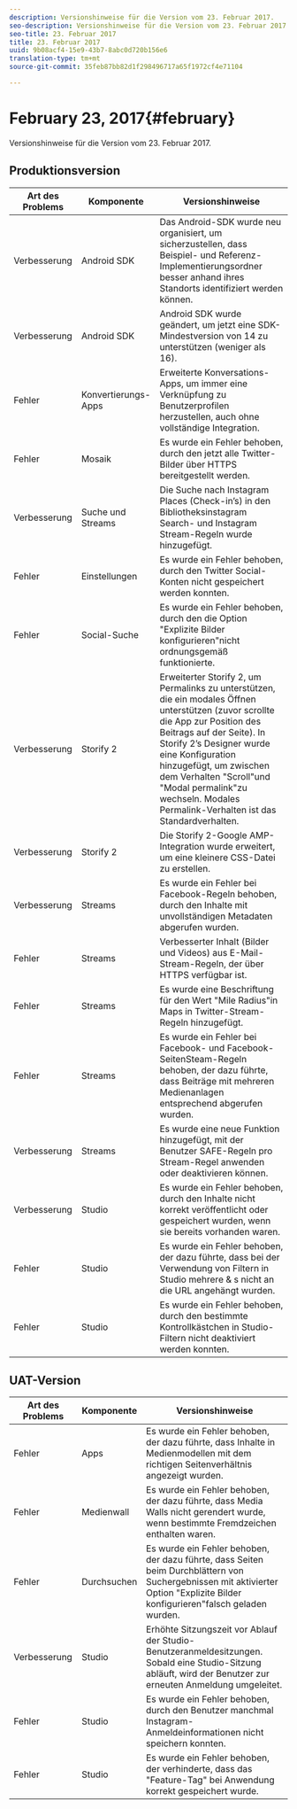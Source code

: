 ```yaml
---
description: Versionshinweise für die Version vom 23. Februar 2017.
seo-description: Versionshinweise für die Version vom 23. Februar 2017.
seo-title: 23. Februar 2017
title: 23. Februar 2017
uuid: 9b08acf4-15e9-43b7-8abc0d720b156e6
translation-type: tm+mt
source-git-commit: 35feb87bb82d1f298496717a65f1972cf4e71104

---
```



# February 23, 2017{#february}

Versionshinweise für die Version vom 23. Februar 2017.

## Produktionsversion

| **Art des Problems** | **Komponente** | **Versionshinweise** |
|---|---|---|
| Verbesserung | Android SDK | Das Android-SDK wurde neu organisiert, um sicherzustellen, dass Beispiel- und Referenz-Implementierungsordner besser anhand ihres Standorts identifiziert werden können. |
| Verbesserung | Android SDK | Android SDK wurde geändert, um jetzt eine SDK-Mindestversion von 14 zu unterstützen (weniger als 16). |
| Fehler | Konvertierungs-Apps | Erweiterte Konversations-Apps, um immer eine Verknüpfung zu Benutzerprofilen herzustellen, auch ohne vollständige Integration. |
| Fehler | Mosaik | Es wurde ein Fehler behoben, durch den jetzt alle Twitter-Bilder über HTTPS bereitgestellt werden. |
| Verbesserung | Suche und Streams | Die Suche nach Instagram Places (Check-in’s) in den Bibliotheksinstagram Search- und Instagram Stream-Regeln wurde hinzugefügt. |
| Fehler | Einstellungen | Es wurde ein Fehler behoben, durch den Twitter Social-Konten nicht gespeichert werden konnten. |
| Fehler | Social-Suche | Es wurde ein Fehler behoben, durch den die Option "Explizite Bilder konfigurieren"nicht ordnungsgemäß funktionierte. |
| Verbesserung | Storify 2 | Erweiterter Storify 2, um Permalinks zu unterstützen, die ein modales Öffnen unterstützen (zuvor scrollte die App zur Position des Beitrags auf der Seite). In Storify 2’s Designer wurde eine Konfiguration hinzugefügt, um zwischen dem Verhalten "Scroll"und "Modal permalink"zu wechseln. Modales Permalink-Verhalten ist das Standardverhalten. |
| Verbesserung | Storify 2 | Die Storify 2-Google AMP-Integration wurde erweitert, um eine kleinere CSS-Datei zu erstellen. |
| Verbesserung | Streams | Es wurde ein Fehler bei Facebook-Regeln behoben, durch den Inhalte mit unvollständigen Metadaten abgerufen wurden. |
| Fehler | Streams | Verbesserter Inhalt (Bilder und Videos) aus E-Mail-Stream-Regeln, der über HTTPS verfügbar ist. |
| Fehler | Streams | Es wurde eine Beschriftung für den Wert "Mile Radius"in Maps in Twitter-Stream-Regeln hinzugefügt. |
| Fehler | Streams | Es wurde ein Fehler bei Facebook- und Facebook-SeitenSteam-Regeln behoben, der dazu führte, dass Beiträge mit mehreren Medienanlagen entsprechend abgerufen wurden. |
| Verbesserung | Streams | Es wurde eine neue Funktion hinzugefügt, mit der Benutzer SAFE-Regeln pro Stream-Regel anwenden oder deaktivieren können. |
| Verbesserung | Studio | Es wurde ein Fehler behoben, durch den Inhalte nicht korrekt veröffentlicht oder gespeichert wurden, wenn sie bereits vorhanden waren. |
| Fehler | Studio | Es wurde ein Fehler behoben, der dazu führte, dass bei der Verwendung von Filtern in Studio mehrere &amp; s nicht an die URL angehängt wurden. |
| Fehler | Studio | Es wurde ein Fehler behoben, durch den bestimmte Kontrollkästchen in Studio-Filtern nicht deaktiviert werden konnten. |

## UAT-Version

| **Art des Problems** | **Komponente** | **Versionshinweise** |
|---|---|---|
| Fehler | Apps | Es wurde ein Fehler behoben, der dazu führte, dass Inhalte in Medienmodellen mit dem richtigen Seitenverhältnis angezeigt wurden. |
| Fehler | Medienwall | Es wurde ein Fehler behoben, der dazu führte, dass Media Walls nicht gerendert wurde, wenn bestimmte Fremdzeichen enthalten waren. |
| Fehler | Durchsuchen | Es wurde ein Fehler behoben, der dazu führte, dass Seiten beim Durchblättern von Suchergebnissen mit aktivierter Option "Explizite Bilder konfigurieren"falsch geladen wurden. |
| Verbesserung | Studio | Erhöhte Sitzungszeit vor Ablauf der Studio-Benutzeranmeldesitzungen. Sobald eine Studio-Sitzung abläuft, wird der Benutzer zur erneuten Anmeldung umgeleitet. |
| Fehler | Studio | Es wurde ein Fehler behoben, durch den Benutzer manchmal Instagram-Anmeldeinformationen nicht speichern konnten. |
| Fehler | Studio | Es wurde ein Fehler behoben, der verhinderte, dass das "Feature-Tag" bei Anwendung korrekt gespeichert wurde. |

